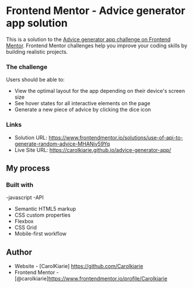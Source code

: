 # Frontend Mentor - Advice generator app solution

This is a solution to the [Advice generator app challenge on Frontend Mentor](https://www.frontendmentor.io/challenges/advice-generator-app-QdUG-13db). Frontend Mentor challenges help you improve your coding skills by building realistic projects.


### The challenge

Users should be able to:

- View the optimal layout for the app depending on their device's screen size
- See hover states for all interactive elements on the page
- Generate a new piece of advice by clicking the dice icon


### Links

- Solution URL: https://www.frontendmentor.io/solutions/use-of-api-to-generate-random-advice-MHANiv59Yq
- Live Site URL: https://carolkiarie.github.io/advice-generator-app/

## My process

### Built with
-javascript
-API
- Semantic HTML5 markup
- CSS custom properties
- Flexbox
- CSS Grid
- Mobile-first workflow



## Author

- Website - [CarolKiarie] https://github.com/Carolkiarie
- Frontend Mentor - [@carolkiarie]https://www.frontendmentor.io/profile/Carolkiarie


